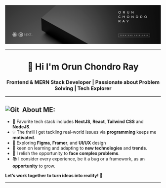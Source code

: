 <!-- banner  -->
<img src="images/Banner.png" />

<br/>

--- 


<!-- Title  -->
<h1 align="center">👋 Hi I'm Orun Chondro Ray</h1>

### <p align="center">Frontend & MERN Stack Developer | Passionate about Problem Solving | Tech Explorer</p>

---

<!-- About Me  -->
<h2><img src="https://media.giphy.com/media/W5eoZHPpUx9sapR0eu/giphy.gif" width="30px" height="30px" alt="Git"/>&nbsp; <span>About ME:</span></h2>

- 🔧 Favorite tech stack includes **NextJS**, **React**, **Tailwind CSS** and **NodeJS**.
- 💡 The thrill I get tackling real-world issues via **programming** keeps me **motivated**.  
- 🎨 Exploring **Figma**, **Framer**, and **UI/UX** design
- 🚀 keen on learning and adapting to **new technologies** and **trends**. 
- 🎯 I relish the opportunity to **face complex problems**.
- 📚 I consider every experience, be it a bug or a framework, as an **opportunity** to grow.  

**Let’s work together to turn ideas into reality!** 🚀

---





<!--
**ArunRoy404/ArunRoy404** is a ✨ _special_ ✨ repository because its `README.md` (this file) appears on your GitHub profile.

Here are some ideas to get you started:

- 🔭 I’m currently working on ...
- 🌱 I’m currently learning ...
- 👯 I’m looking to collaborate on ...
- 🤔 I’m looking for help with ...
- 💬 Ask me about ...
- 📫 How to reach me: ...
- 😄 Pronouns: ...
- ⚡ Fun fact: ...
-->
